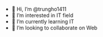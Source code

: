 - 👋 Hi, I’m @trungho1411
- 👀 I’m interested in IT field
- 🌱 I’m currently learning IT
- 💞️ I’m looking to collaborate on Web

<!---
trungho1411/trungho1411 is a ✨ special ✨ repository because its `README.md` (this file) appears on your GitHub profile.
You can click the Preview link to take a look at your changes.
--->
